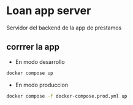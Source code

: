 # Loan app server

Servidor del backend de la app de prestamos

## corrrer la app

- En modo desarrollo

```bash
docker compose up
```

- En modo produccion

```bash
docker compose -f docker-compose.prod.yml up
```
